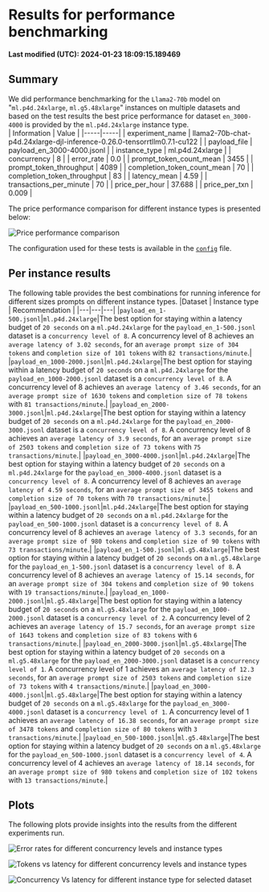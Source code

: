 
# Results for performance benchmarking

**Last modified (UTC): 2024-01-23 18:09:15.189469**

## Summary

We did performance benchmarking for the `Llama2-70b` model on "`ml.p4d.24xlarge`, `ml.g5.48xlarge`" instances on multiple datasets and based on the test results the best price performance for dataset `en_3000-4000` is provided by the `ml.p4d.24xlarge` instance type.  
| Information | Value |
|-----|-----|
| experiment_name | llama2-70b-chat-p4d.24xlarge-djl-inference-0.26.0-tensorrtllm0.7.1-cu122 |
| payload_file | payload_en_3000-4000.jsonl |
| instance_type | ml.p4d.24xlarge |
| concurrency | 8 |
| error_rate | 0.0 |
| prompt_token_count_mean | 3455 |
| prompt_token_throughput | 4089 |
| completion_token_count_mean | 70 |
| completion_token_throughput | 83 |
| latency_mean | 4.59 |
| transactions_per_minute | 70 |
| price_per_hour | 37.688 |
| price_per_txn | 0.009 |


The price performance comparison for different instance types is presented below:

![Price performance comparison](business_summary.png)

The configuration used for these tests is available in the [`config`](config-llama2-70b-g5-p4d-trt.yml) file.


## Per instance results

The following table provides the best combinations for running inference for different sizes prompts on different instance types.
|Dataset   | Instance type   | Recommendation   |
|---|---|---|
|`payload_en_1-500.jsonl`|`ml.p4d.24xlarge`|The best option for staying within a latency budget of `20 seconds` on a `ml.p4d.24xlarge` for the `payload_en_1-500.jsonl` dataset is a `concurrency level of 8`. A concurrency level of 8 achieves an `average latency of 3.02 seconds`, for an `average prompt size of 304 tokens` and `completion size of 101 tokens` with `82 transactions/minute`.|
|`payload_en_1000-2000.jsonl`|`ml.p4d.24xlarge`|The best option for staying within a latency budget of `20 seconds` on a `ml.p4d.24xlarge` for the `payload_en_1000-2000.jsonl` dataset is a `concurrency level of 8`. A concurrency level of 8 achieves an `average latency of 3.46 seconds`, for an `average prompt size of 1630 tokens` and `completion size of 78 tokens` with `81 transactions/minute`.|
|`payload_en_2000-3000.jsonl`|`ml.p4d.24xlarge`|The best option for staying within a latency budget of `20 seconds` on a `ml.p4d.24xlarge` for the `payload_en_2000-3000.jsonl` dataset is a `concurrency level of 8`. A concurrency level of 8 achieves an `average latency of 3.9 seconds`, for an `average prompt size of 2503 tokens` and `completion size of 73 tokens` with `75 transactions/minute`.|
|`payload_en_3000-4000.jsonl`|`ml.p4d.24xlarge`|The best option for staying within a latency budget of `20 seconds` on a `ml.p4d.24xlarge` for the `payload_en_3000-4000.jsonl` dataset is a `concurrency level of 8`. A concurrency level of 8 achieves an `average latency of 4.59 seconds`, for an `average prompt size of 3455 tokens` and `completion size of 70 tokens` with `70 transactions/minute`.|
|`payload_en_500-1000.jsonl`|`ml.p4d.24xlarge`|The best option for staying within a latency budget of `20 seconds` on a `ml.p4d.24xlarge` for the `payload_en_500-1000.jsonl` dataset is a `concurrency level of 8`. A concurrency level of 8 achieves an `average latency of 3.3 seconds`, for an `average prompt size of 980 tokens` and `completion size of 90 tokens` with `73 transactions/minute`.|
|`payload_en_1-500.jsonl`|`ml.g5.48xlarge`|The best option for staying within a latency budget of `20 seconds` on a `ml.g5.48xlarge` for the `payload_en_1-500.jsonl` dataset is a `concurrency level of 8`. A concurrency level of 8 achieves an `average latency of 15.14 seconds`, for an `average prompt size of 304 tokens` and `completion size of 90 tokens` with `19 transactions/minute`.|
|`payload_en_1000-2000.jsonl`|`ml.g5.48xlarge`|The best option for staying within a latency budget of `20 seconds` on a `ml.g5.48xlarge` for the `payload_en_1000-2000.jsonl` dataset is a `concurrency level of 2`. A concurrency level of 2 achieves an `average latency of 15.7 seconds`, for an `average prompt size of 1643 tokens` and `completion size of 83 tokens` with `6 transactions/minute`.|
|`payload_en_2000-3000.jsonl`|`ml.g5.48xlarge`|The best option for staying within a latency budget of `20 seconds` on a `ml.g5.48xlarge` for the `payload_en_2000-3000.jsonl` dataset is a `concurrency level of 1`. A concurrency level of 1 achieves an `average latency of 12.3 seconds`, for an `average prompt size of 2503 tokens` and `completion size of 73 tokens` with `4 transactions/minute`.|
|`payload_en_3000-4000.jsonl`|`ml.g5.48xlarge`|The best option for staying within a latency budget of `20 seconds` on a `ml.g5.48xlarge` for the `payload_en_3000-4000.jsonl` dataset is a `concurrency level of 1`. A concurrency level of 1 achieves an `average latency of 16.38 seconds`, for an `average prompt size of 3478 tokens` and `completion size of 80 tokens` with `3 transactions/minute`.|
|`payload_en_500-1000.jsonl`|`ml.g5.48xlarge`|The best option for staying within a latency budget of `20 seconds` on a `ml.g5.48xlarge` for the `payload_en_500-1000.jsonl` dataset is a `concurrency level of 4`. A concurrency level of 4 achieves an `average latency of 18.14 seconds`, for an `average prompt size of 980 tokens` and `completion size of 102 tokens` with `13 transactions/minute`.|

## Plots

The following plots provide insights into the results from the different experiments run.

![Error rates for different concurrency levels and instance types](error_rates.png)

![Tokens vs latency for different concurrency levels and instance types](tokens_vs_latency.png)

![Concurrency Vs latency for different instance type for selected dataset](concurrency_vs_inference_latency.png)
